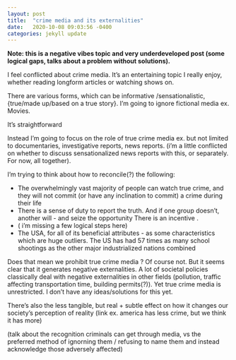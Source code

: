 ```yaml
---
layout: post
title:  "crime media and its externalities"
date:   2020-10-08 09:03:56 -0400
categories: jekyll update
---
```

**Note: this is a negative vibes topic and very underdeveloped post (some logical gaps, talks about a problem without solutions).**


I feel conflicted about crime media. It’s an entertaining topic I really enjoy, whether reading longform articles or watching shows on.

There are various forms, which can be informative /sensationalistic, {true/made up/based on a true story}. 
I’m going to ignore fictional media ex. Movies.

It’s straightforward

Instead I’m going to focus on the role of true crime media ex. but not limited to documentaries, investigative reports, news reports. (i’m a little conflicted on whether to discuss sensationalized news reports with this, or separately. For now, all together).

I’m trying to think about how to reconcile(?) the following:
- The overwhelmingly vast majority of people can watch true crime, and they will not commit (or have any inclination to commit) a crime during their life
- There is a sense of duty to report the truth. And if one group doesn’t, another will - and seize the opportunity
There is an incentive .
- ( i’m missing a few logical steps here)
- The USA, for all of its beneficial attributes - as some characteristics which are huge outliers.
The US has had 57 times as many school shootings as the other major industrialized nations combined


Does that mean we prohibit true crime media ? Of course not. But it seems clear that it generates negative externalities. A lot of societal policies classically deal with negative externalities in other fields (pollution, traffic affecting transportation time, building permits(?)).
Yet true crime media is unrestricted. I don’t have any ideas/solutions for this yet.

There’s also the less tangible, but real + subtle effect on how it changes our society’s perception of reality (link ex. america has less crime, but we think it has more)

(talk about the recognition criminals can get through media, vs the preferred method of ignorning them / refusing to name them and instead acknowledge those adversely  affected)
